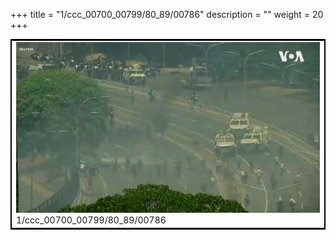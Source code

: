 +++
title = "1/ccc_00700_00799/80_89/00786"
description = ""
weight = 20
+++

<table style="border:2px solid black;max-width:800px;max-height:800px;" 
><tr><td>
<img class="center-fit-jpg"
src="/jpg_/aaa_20190430_NxaOmWaI8sI_00785.jpg">
1/ccc_00700_00799/80_89/00786
</img></td></tr></table>

